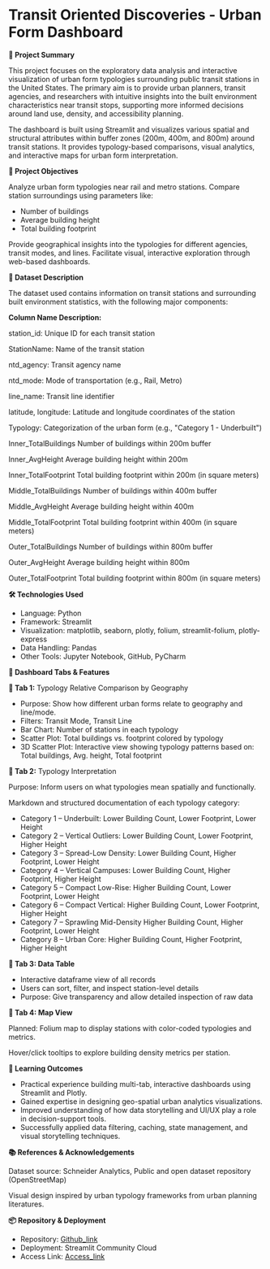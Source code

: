 # Transit Oriented Discoveries - Urban Form Dashboard

**📌 Project Summary**

 This project focuses on the exploratory data analysis and interactive visualization of urban form typologies surrounding public transit stations in the United States. The primary aim  is to provide urban planners, transit agencies, and researchers with intuitive insights into the built environment characteristics near transit stops, supporting more informed
 decisions around land use, density, and accessibility planning.
 
 The dashboard is built using Streamlit and visualizes various spatial and structural attributes within buffer zones (200m, 400m, and 800m) around transit stations. It provides
 typology-based comparisons, visual analytics, and interactive maps for urban form interpretation.

**🎯 Project Objectives**

 Analyze urban form typologies near rail and metro stations. Compare station surroundings using parameters like:
 
 - Number of buildings
 - Average building height
 - Total building footprint

 Provide geographical insights into the typologies for different agencies, transit modes, and lines. Facilitate visual, interactive exploration through web-based dashboards.

**📁 Dataset Description**

 The dataset used contains information on transit stations and surrounding built environment statistics, with the following major components:

**Column Name	Description:**

 station_id:	Unique ID for each transit station
 
 StationName:	Name of the transit station
 
 ntd_agency:	Transit agency name
 
 ntd_mode:	Mode of transportation (e.g., Rail, Metro)
 
 line_name:	Transit line identifier
 
 latitude, longitude:	Latitude and longitude coordinates of the station
 
 Typology:	Categorization of the urban form (e.g., "Category 1 - Underbuilt")
 
 Inner_TotalBuildings	Number of buildings within 200m buffer
 
 Inner_AvgHeight	Average building height within 200m
 
 Inner_TotalFootprint	Total building footprint within 200m (in square meters)
 
 Middle_TotalBuildings	Number of buildings within 400m buffer
 
 Middle_AvgHeight	Average building height within 400m
 
 Middle_TotalFootprint	Total building footprint within 400m (in square meters)
 
 Outer_TotalBuildings	Number of buildings within 800m buffer
 
 Outer_AvgHeight	Average building height within 800m
 
 Outer_TotalFootprint	Total building footprint within 800m (in square meters)

**🛠️ Technologies Used**

 - Language: Python
 - Framework: Streamlit
 - Visualization: matplotlib, seaborn, plotly, folium, streamlit-folium, plotly-express
 - Data Handling: Pandas
 - Other Tools: Jupyter Notebook, GitHub, PyCharm

**🎨 Dashboard Tabs & Features**

  **📌 Tab 1:** Typology Relative Comparison by Geography
   
   - Purpose: Show how different urban forms relate to geography and line/mode.
   - Filters: Transit Mode, Transit Line
   - Bar Chart: Number of stations in each typology
   - Scatter Plot: Total buildings vs. footprint colored by typology
   - 3D Scatter Plot: Interactive view showing typology patterns based on: Total buildings, Avg. height, Total footprint
  
  **📌 Tab 2:** Typology Interpretation
  
   Purpose: Inform users on what typologies mean spatially and functionally.
  
   Markdown and structured documentation of each typology category:
   
   - Category 1 – Underbuilt:           Lower Building Count, Lower Footprint, Lower Height
   - Category 2 – Vertical Outliers:    Lower Building Count, Lower Footprint, Higher Height
   - Category 3 – Spread-Low Density:   Lower Building Count, Higher Footprint, Lower Height
   - Category 4 – Vertical Campuses:    Lower Building Count, Higher Footprint, Higher Height
   - Category 5 – Compact Low-Rise:     Higher Building Count, Lower Footprint, Lower Height
   - Category 6 – Compact Vertical:     Higher Building Count, Lower Footprint, Higher Height
   - Category 7 – Sprawling Mid-Density Higher Building Count, Higher Footprint, Lower Height
   - Category 8 – Urban Core:           Higher Building Count, Higher Footprint, Higher Height
  
  **📌 Tab 3: Data Table**
  
   - Interactive dataframe view of all records
   - Users can sort, filter, and inspect station-level details
   - Purpose: Give transparency and allow detailed inspection of raw data
  
  **📌 Tab 4: Map View**
  
   Planned: Folium map to display stations with color-coded typologies and metrics.

   Hover/click tooltips to explore building density metrics per station.

**🧠 Learning Outcomes**

 - Practical experience building multi-tab, interactive dashboards using Streamlit and Plotly.
 - Gained expertise in designing geo-spatial urban analytics visualizations.
 - Improved understanding of how data storytelling and UI/UX play a role in decision-support tools.
 - Successfully applied data filtering, caching, state management, and visual storytelling techniques.

**📚 References & Acknowledgements**

 Dataset source: Schneider Analytics, Public and open dataset repository (OpenStreetMap)
 
 Visual design inspired by urban typology frameworks from urban planning literatures.

**📦 Repository & Deployment**

 - Repository: [Github_link](https://github.com/kaisarhossain/TOD-UrbanForm-Dashboard)
 - Deployment: Streamlit Community Cloud
 - Access Link: [Access_link](https://tod-urbanform-dashboard.streamlit.app/?embed_options=light_theme,show_toolbar)

